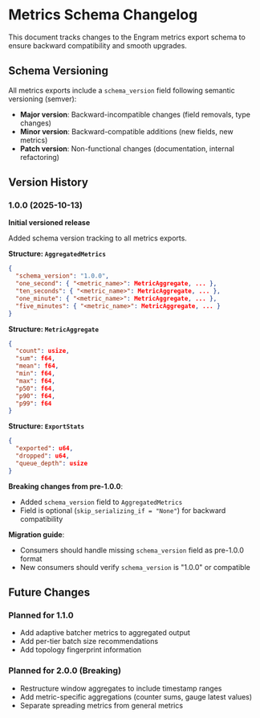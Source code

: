 # Metrics Schema Changelog

This document tracks changes to the Engram metrics export schema to ensure backward compatibility and smooth upgrades.

## Schema Versioning

All metrics exports include a `schema_version` field following semantic versioning (semver):

- **Major version**: Backward-incompatible changes (field removals, type changes)
- **Minor version**: Backward-compatible additions (new fields, new metrics)
- **Patch version**: Non-functional changes (documentation, internal refactoring)

## Version History

### 1.0.0 (2025-10-13)

**Initial versioned release**

Added schema version tracking to all metrics exports.

**Structure: `AggregatedMetrics`**

```json
{
  "schema_version": "1.0.0",
  "one_second": { "<metric_name>": MetricAggregate, ... },
  "ten_seconds": { "<metric_name>": MetricAggregate, ... },
  "one_minute": { "<metric_name>": MetricAggregate, ... },
  "five_minutes": { "<metric_name>": MetricAggregate, ... }
}
```

**Structure: `MetricAggregate`**

```json
{
  "count": usize,
  "sum": f64,
  "mean": f64,
  "min": f64,
  "max": f64,
  "p50": f64,
  "p90": f64,
  "p99": f64
}
```

**Structure: `ExportStats`**

```json
{
  "exported": u64,
  "dropped": u64,
  "queue_depth": usize
}
```

**Breaking changes from pre-1.0.0**:

- Added `schema_version` field to `AggregatedMetrics`
- Field is optional (`skip_serializing_if = "None"`) for backward compatibility

**Migration guide**:

- Consumers should handle missing `schema_version` field as pre-1.0.0 format
- New consumers should verify `schema_version` is "1.0.0" or compatible

## Future Changes

### Planned for 1.1.0

- Add adaptive batcher metrics to aggregated output
- Add per-tier batch size recommendations
- Add topology fingerprint information

### Planned for 2.0.0 (Breaking)

- Restructure window aggregates to include timestamp ranges
- Add metric-specific aggregations (counter sums, gauge latest values)
- Separate spreading metrics from general metrics
